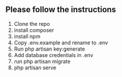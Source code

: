 <h2>Please follow the instructions</h2>
<ol>
    <li>Clone the repo</li>
    <li>install composer</li>
    <li>install npm</li>
    <li>Copy .env.example and rename to .env</li>
    <li>Run php artisan key:generate</li>
    <li>Add database credentials in .env</li>
    <li>run php artisan migrate</li>
    <li>php artisan serve</li>
</ol>